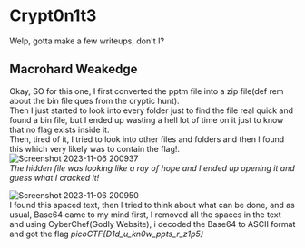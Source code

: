 # Crypt0n1t3
Welp, gotta make a few writeups, don't I?  
## Macrohard Weakedge  
Okay, SO for this one, I first converted the pptm file into a zip file(def rem about the bin file ques from the cryptic hunt).  
Then I just started to look into every folder just to find the file real quick and found a bin file, but I ended up wasting a hell lot of time on it just to know that no flag exists inside it.  
Then, tired of it, I tried to look into other files and folders and then I found this which very likely was to contain the flag!.  
![Screenshot 2023-11-06 200937](https://github.com/SuniCoder9567/Crypt0n1t3/assets/89261516/552a00f1-aee7-412b-aa80-f836645d241c)  
_The hidden file was looking like a ray of hope and I ended up opening it and guess what I cracked it!_  



![Screenshot 2023-11-06 200950](https://github.com/SuniCoder9567/Crypt0n1t3/assets/89261516/581bfad1-b916-4a98-a5d3-94de20765a30)  
I found this spaced text, then I tried to think about what can be done, and as usual, Base64 came to my mind first, I removed all the spaces in the text and using CyberChef(Godly Website), i decoded the Base64 to ASCII format and got the flag _picoCTF{D1d_u_kn0w_ppts_r_z1p5}_  



